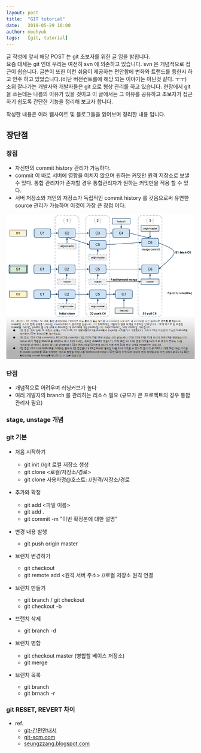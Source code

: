 ```yaml
---
layout: post
title:  "GIT tutorial"
date:   2019-05-29 10:00
author: moohyuk
tags:	[git, tutorial]
---
```

글 작성에 앞서 해당 POST 는 git 초보자를 위한 글 임을 밝힙니다.  
요즘 대세는 git 인데 우리는 여전히 svn 에 의존하고 있습니다. svn 은 개념적으로 접근이 쉽습니다. 글쓴이 또한 이런 쉬움이 제공하는 편안함에 변화와 트랜드를 등한시 하고 안주 하고 있었습니다.(비단 버전컨트롤에 해당 되는 이야기는 아닌것 같다. ㅜㅜ)  
소위 잘나가는 개발사와 개발자들은 git 으로 형상 관리를 하고 있습니다. 현장에서 git 을 쓰는데는 나름의 이유가 있을 것이고 이 글에서는 그 이유를 공유하고 초보자가 접근하기 쉽도록 간단한 기능을 정리해 보고자 합니다.
  
작성한 내용은 여러 웹사이트 및 블로그들을 읽어보며 정리한 내용 입니다.

## 장단점
### 장점
* 자신만의 commit history 관리가 가능하다. 
* commit 이 바로 서버에 영향을 미치지 않으며 원하는 커밋만 원격 저장소로 보낼 수 있다. 통합 관리자가 존재할 경우 통합관리자가 원하는 커밋만을 적용 할 수 있다.
* 서버 저장소와 개인의 저장소가 독립적인 commit history 를 갖음으로써 유연한 source 관리가 가능하며 이것이 가장 큰 장점 이다.


![git commit history 관리](/files/posts/ffm-git.png)
### 단점
* 개념적으로 어려우며 러닝커브가 높다
* 여러 개발자의 branch 를 관리하는 리소스 필요 (규모가 큰 프로젝트의 경우 통합 관리자 필요)


### stage, unstage 개념



### git 기본
* 처음 시작하기
  * git init //git 로컬 저장소 생성
  * git clone <로컬/저장소/경로>
  * git clone 사용자명@호스트: //원격/저장소/경로

* 추가와 확정
  * git add <파일 이름>
  * git add .
  * git commit -m "이번 확정본에 대한 설명"

* 변경 내용 발행
  * git push origin master

* 브랜치 변경하기 
  * git checkout <branch>
  * git remote add <원격 서버 주소> //로컬 저장소 원격 연결

* 브랜치 만들기
  * git branch <name> / git checkout <name>
  * git checkout -b <name>

* 브랜치 삭제
  * git branch -d <name>

* 브랜치 병합
  * git checkout master (병합할 베이스 저장소)
  * git merge <branch>

* 브랜치 목록
  * git branch 
  * git brnach -r


### git RESET, REVERT 차이



* ref.
  * [git-간편안내서][rogerdudler.github.io]  
  * [git-scm.com][git-scm]  
  * [seungzzang.blogspot.com][seungzzang]  



[rogerdudler.github.io]: http://rogerdudler.github.io/git-guide/index.ko.html
[git-scm]: https://git-scm.com
[seungzzang]: http://seungzzang.blogspot.com/2013/04/git-svn-svn-git.html